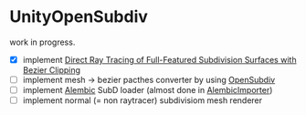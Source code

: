 # UnityOpenSubdiv
work in progress.  
- [x] implement [Direct Ray Tracing of Full-Featured Subdivision Surfaces with Bezier Clipping](http://jcgt.org/published/0004/01/04/)  
- [ ] implement mesh -> bezier pacthes converter by using [OpenSubdiv](http://graphics.pixar.com/opensubdiv/)  
- [ ] implement [Alembic](http://www.alembic.io/) SubD loader (almost done in [AlembicImporter](https://github.com/unity3d-jp/AlembicImporter))  
- [ ] implement normal (= non raytracer) subdivisiom mesh renderer  
